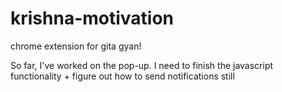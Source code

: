 # krishna-motivation
chrome extension for gita gyan!

So far, I've worked on the pop-up. I need to finish the javascript functionality + figure out how to send notifications still
